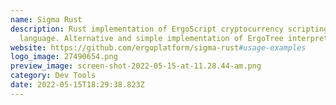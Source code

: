 ```yaml
---
name: Sigma Rust
description: Rust implementation of ErgoScript cryptocurrency scripting
  language. Alternative and simple implementation of ErgoTree interpreter.
website: https://github.com/ergoplatform/sigma-rust#usage-examples
logo_image: 27490654.png
preview_image: screen-shot-2022-05-15-at-11.28.44-am.png
category: Dev Tools
date: 2022-05-15T18:29:38.823Z
---
```

